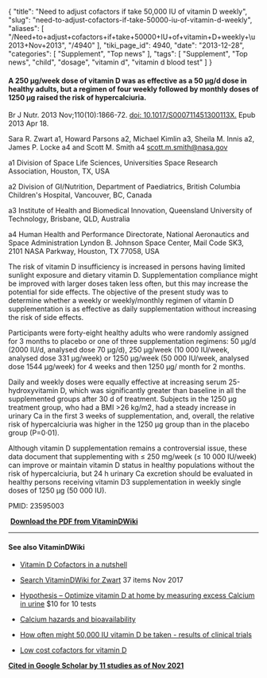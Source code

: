 {
    "title": "Need to adjust cofactors if take 50,000 IU of vitamin D weekly",
    "slug": "need-to-adjust-cofactors-if-take-50000-iu-of-vitamin-d-weekly",
    "aliases": [
        "/Need+to+adjust+cofactors+if+take+50000+IU+of+vitamin+D+weekly+\u2013+Nov+2013",
        "/4940"
    ],
    "tiki_page_id": 4940,
    "date": "2013-12-28",
    "categories": [
        "Supplement",
        "Top news"
    ],
    "tags": [
        "Supplement",
        "Top news",
        "child",
        "dosage",
        "vitamin d",
        "vitamin d blood test"
    ]
}


#### A 250 μg/week dose of vitamin D was as effective as a 50 μg/d dose in healthy adults, but a regimen of four weekly followed by monthly doses of 1250 μg raised the risk of hypercalciuria.

Br J Nutr. 2013 Nov;110(10):1866-72. [doi: 10.1017/S000711451300113X.](https://doi.org/10.1017/S000711451300113X.) Epub 2013 Apr 18.

Sara R. Zwart a1, Howard Parsons a2, Michael Kimlin a3, Sheila M. Innis a2, James P. Locke a4 and Scott M. Smith a4 scott.m.smith@nasa.gov

a1 Division of Space Life Sciences, Universities Space Research Association, Houston, TX, USA

a2 Division of GI/Nutrition, Department of Paediatrics, British Columbia Children's Hospital, Vancouver, BC, Canada

a3 Institute of Health and Biomedical Innovation, Queensland University of Technology, Brisbane, QLD, Australia

a4 Human Health and Performance Directorate, National Aeronautics and Space Administration Lyndon B. Johnson Space Center, Mail Code SK3, 2101 NASA Parkway, Houston, TX 77058, USA

The risk of vitamin D insufficiency is increased in persons having limited sunlight exposure and dietary vitamin D. Supplementation compliance might be improved with larger doses taken less often, but this may increase the potential for side effects. The objective of the present study was to determine whether a weekly or weekly/monthly regimen of vitamin D supplementation is as effective as daily supplementation without increasing the risk of side effects. 

Participants were forty-eight healthy adults who were randomly assigned for 3 months to placebo or one of three supplementation regimens: 50 μg/d (2000 IU/d, analysed dose 70 μg/d), 250 μg/week (10 000 IU/week, analysed dose 331 μg/week) or 1250 μg/week (50 000 IU/week, analysed dose 1544 μg/week) for 4 weeks and then 1250 μg/ month for 2 months. 

Daily and weekly doses were equally effective at increasing serum 25-hydroxyvitamin D, which was significantly greater than baseline in all the supplemented groups after 30 d of treatment. Subjects in the 1250 μg treatment group, who had a BMI >26 kg/m2, had a steady increase in urinary Ca in the first 3 weeks of supplementation, and, overall, the relative risk of hypercalciuria was higher in the 1250 μg group than in the placebo group (P=0·01). 

Although vitamin D supplementation remains a controversial issue, these data document that supplementing with ≤ 250 mg/week (≤ 10 000 IU/week) can improve or maintain vitamin D status in healthy populations without the risk of hypercalciuria, but 24 h urinary Ca excretion should be evaluated in healthy persons receiving vitamin D3 supplementation in weekly single doses of 1250 μg (50 000 IU).

PMID:     23595003

 **<i class="fas fa-file-pdf" style="margin-right: 0.3em;"></i><a href="https://d378j1rmrlek7x.cloudfront.net/attachments/pdf/a-250-mcg-per-week-dose.pdf">Download the PDF from VitaminDWiki</a>** 

---

#### See also VitaminDWiki

* [Vitamin D Cofactors in a nutshell](/tags/vitamin-d-cofactors-in-a-nutshell.html)

* [Search VitaminDWiki for Zwart](https://www.VitaminDWiki.com/Search+Results?hl=en&oe=UTF-8&ie=UTF-8&btnG=Google+Search&googles.x=0&googles.y=0&q=Zwart+&domains=VitaminDWiki.com&sitesearch=VitaminDWiki.com) 37 items Nov 2017

* [Hypothesis – Optimize vitamin D at home by measuring excess Calcium in urine](/tags/hypothesis-optimize-vitamin-d-at-home-by-measuring-excess-calcium-in-urine.html)  $10 for 10 tests

* [Calcium hazards and bioavailability](/tags/calcium-hazards-and-bioavailability.html)

* [How often might 50,000 IU vitamin D be taken - results of clinical trials](/posts/how-often-might-50000-iu-vitamin-d-be-taken-results-of-clinical-trials)

* [Low cost cofactors for vitamin D](/tags/low-cost-cofactors-for-vitamin-d.html)

 **[Cited in Google Scholar by 11 studies as of Nov 2021](A%20250%20μg/week%20dose%20of%20vitamin%20D%20was%20as%20effective%20as%20a%2050%20μg/d%20dose%20in%20healthy%20adults)**